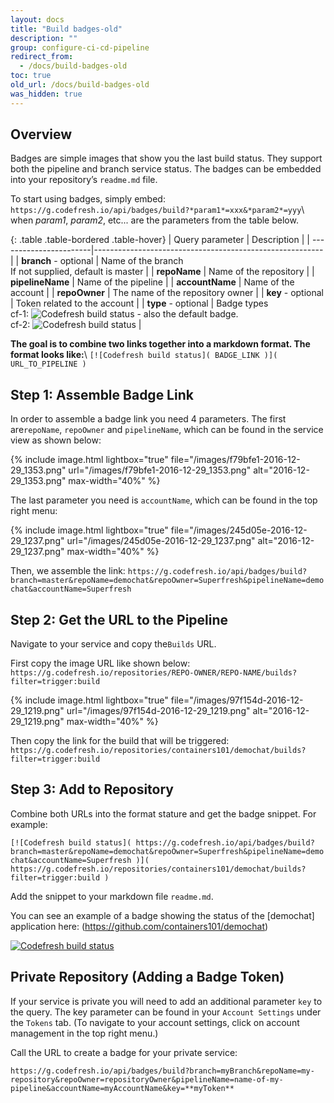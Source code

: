 ```yaml
---
layout: docs
title: "Build badges-old"
description: ""
group: configure-ci-cd-pipeline
redirect_from:
  - /docs/build-badges-old
toc: true
old_url: /docs/build-badges-old
was_hidden: true
---
```

## Overview

Badges are simple images that show you the last build status. They support both the pipeline and branch service status.
The badges can be embedded into your repository’s `readme.md` file.

To start using badges, simply embed: 
`https://g.codefresh.io/api/badges/build?*param1*=xxx&*param2*=yyy`\\
when *param1*, *param2*, etc... are the parameters from the table below.

{: .table .table-bordered .table-hover}
| Query parameter        | Description                                              |
| -----------------------|--------------------------------------------------------- |
| **branch** - optional  | Name of the branch<br/>If not supplied, default is master   |
| **repoName**           | Name of the repository                                   |
| **pipelineName**       | Name of the pipeline                                     |
| **accountName**        | Name of the account                                      |
| **repoOwner**          | The name of the repository owner                         |
| **key** - optional     | Token related to the account                             |
| **type** - optional    | Badge types<br/>cf-1: ![Codefresh build status]( http://g.codefresh.io/api/badges/build/template/urls/cf-1) - also the default badge.<br/>cf-2: ![Codefresh build status]( http://g.codefresh.io/api/badges/build/template/urls/cf-2)   |

**The goal is to combine two links together into a markdown format. The format looks like:**\\
`[![Codefresh build status]( BADGE_LINK )]( URL_TO_PIPELINE )`

## Step 1: Assemble Badge Link

In order to assemble a badge link you need 4 parameters.
The first are`repoName`, `repoOwner` and `pipelineName`, which can be found in the service view as shown below:

{% include image.html 
lightbox="true" 
file="/images/f79bfe1-2016-12-29_1353.png" 
url="/images/f79bfe1-2016-12-29_1353.png" 
alt="2016-12-29_1353.png" 
max-width="40%" 
%}

The last parameter you need is `accountName`, which can be found in the top right menu:

{% include image.html 
lightbox="true" 
file="/images/245d05e-2016-12-29_1237.png" 
url="/images/245d05e-2016-12-29_1237.png" 
alt="2016-12-29_1237.png" 
max-width="40%" 
%}

Then, we assemble the link:
`https://g.codefresh.io/api/badges/build?branch=master&repoName=demochat&repoOwner=Superfresh&pipelineName=demochat&accountName=Superfresh`

## Step 2: Get the URL to the Pipeline
Navigate to your service and copy the`Builds` URL.

First copy the image URL like shown below:
`https://g.codefresh.io/repositories/REPO-OWNER/REPO-NAME/builds?filter=trigger:build`

{% include image.html 
lightbox="true" 
file="/images/97f154d-2016-12-29_1219.png" 
url="/images/97f154d-2016-12-29_1219.png" 
alt="2016-12-29_1219.png" 
max-width="40%" 
%}

Then copy the link for the build that will be triggered: 
`https://g.codefresh.io/repositories/containers101/demochat/builds?filter=trigger:build`


## Step 3: Add to Repository
Combine both URLs into the format stature and get the badge snippet.
For example:

`[![Codefresh build status]( https://g.codefresh.io/api/badges/build?branch=master&repoName=demochat&repoOwner=Superfresh&pipelineName=demochat&accountName=Superfresh )]( https://g.codefresh.io/repositories/containers101/demochat/builds?filter=trigger:build )`

Add the snippet to your markdown file `readme.md`.

You can see an example of a badge showing the status of the [demochat] application here: (https://github.com/containers101/demochat)

[![Codefresh build status](https://g-staging.codefresh.io/api/badges/build?branch=master&repoName=demochat&repoOwner=containers101&pipelineName=demochat&accountName=verchol)](https://g.codefresh.io/repositories/containers101/demochat/builds?filter=trigger:build)

## Private Repository (Adding a Badge Token)
If your service is private you will need to add an additional parameter `key` to the query. The key parameter can be found in your `Account Settings` under the `Tokens` tab. (To navigate to your account settings, click on account management in the top right menu.)

Call the URL to create a badge for your private service:

`https://g.codefresh.io/api/badges/build?branch=myBranch&repoName=my-repository&repoOwner=repositoryOwner&pipelineName=name-of-my-pipeline&accountName=myAccountName&key=**myToken**`
